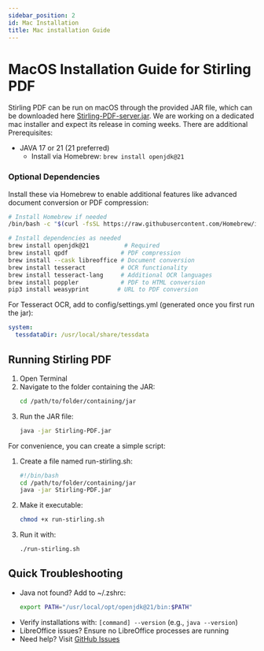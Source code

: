 ```yaml
---
sidebar_position: 2
id: Mac Installation
title: Mac installation Guide
---
```

 # MacOS Installation Guide for Stirling PDF

Stirling PDF can be run on macOS through the provided JAR file, which can be downloaded here [Stirling-PDF-server.jar](https://github.com/Stirling-Tools/Stirling-PDF/releases/latest/download/Stirling-PDF.jar).
We are working on a dedicated mac installer and expect its release in coming weeks.
There are additional Prerequisites:
 - JAVA 17 or 21 (21 preferred)
   - Install via Homebrew: `brew install openjdk@21`

 ### Optional Dependencies
 Install these via Homebrew to enable additional features like advanced document conversion or PDF compression:

 ```bash
 # Install Homebrew if needed
 /bin/bash -c "$(curl -fsSL https://raw.githubusercontent.com/Homebrew/install/HEAD/install.sh)"

 # Install dependencies as needed
 brew install openjdk@21          # Required
 brew install qpdf               # PDF compression
 brew install --cask libreoffice # Document conversion
 brew install tesseract          # OCR functionality
 brew install tesseract-lang     # Additional OCR languages
 brew install poppler            # PDF to HTML conversion
 pip3 install weasyprint        # URL to PDF conversion
 ```

 For Tesseract OCR, add to config/settings.yml (generated once you first run the jar):

```yaml
system:
  tessdataDir: /usr/local/share/tessdata
```

## Running Stirling PDF
1. Open Terminal
2. Navigate to the folder containing the JAR:
   ```bash
   cd /path/to/folder/containing/jar
   ```
3. Run the JAR file:
   ```bash
   java -jar Stirling-PDF.jar
   ```

For convenience, you can create a simple script:
1. Create a file named run-stirling.sh:
   ```bash    
   #!/bin/bash    
   cd /path/to/folder/containing/jar
   java -jar Stirling-PDF.jar
   ```
2. Make it executable:
   ```bash
   chmod +x run-stirling.sh
   ```
3. Run it with:
   ```bash
   ./run-stirling.sh
   ```

 ## Quick Troubleshooting
 - Java not found? Add to ~/.zshrc:
   ```bash
   export PATH="/usr/local/opt/openjdk@21/bin:$PATH"
   ```
 - Verify installations with: `[command] --version` (e.g., `java --version`)
 - LibreOffice issues? Ensure no LibreOffice processes are running
 - Need help? Visit [GitHub Issues](https://github.com/Stirling-Tools/Stirling-PDF/issues)